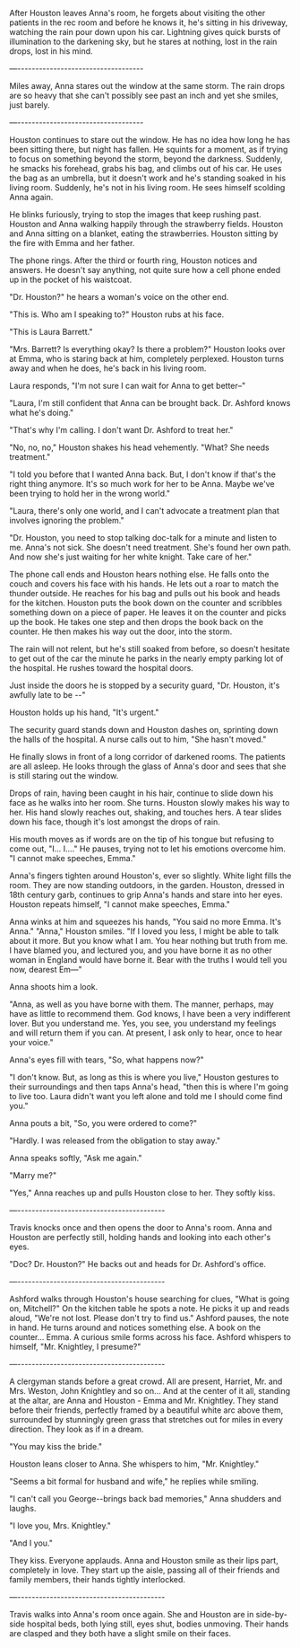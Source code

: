 After Houston leaves Anna's room, he forgets about visiting the other patients in the rec room and before he knows it, he's sitting in his driveway, watching the rain pour down upon his car. Lightning gives quick bursts of illumination to the darkening sky, but he stares at nothing, lost in the rain drops, lost in his mind.

—-----------------------------------

Miles away, Anna stares out the window at the same storm. The rain drops are so heavy that she can't possibly see past an inch and yet she smiles, just barely.

—-----------------------------------

Houston continues to stare out the window. He has no idea how long he has been sitting there, but night has fallen. He squints for a moment, as if trying to focus on something beyond the storm, beyond the darkness. Suddenly, he smacks his forehead, grabs his bag, and climbs out of his car. He uses the bag as an umbrella, but it doesn't work and he's standing soaked in his living room. Suddenly, he's not in his living room. He sees himself scolding Anna again.

He blinks furiously, trying to stop the images that keep rushing past. Houston and Anna walking happily through the strawberry fields. Houston and Anna sitting on a blanket, eating the strawberries. Houston sitting by the fire with Emma and her father.

The phone rings. After the third or fourth ring, Houston notices and answers. He doesn't say anything, not quite sure how a cell phone ended up in the pocket of his waistcoat.

"Dr. Houston?" he hears a woman's voice on the other end.

"This is. Who am I speaking to?" Houston rubs at his face.

"This is Laura Barrett."

"Mrs. Barrett? Is everything okay? Is there a problem?" Houston looks over at Emma, who is staring back at him, completely perplexed. Houston turns away and when he does, he's back in his living room.

Laura responds, "I'm not sure I can wait for Anna to get better–"

"Laura, I'm still confident that Anna can be brought back. Dr. Ashford knows what he's doing."

"That's why I'm calling. I don't want Dr. Ashford to treat her."

"No, no, no," Houston shakes his head vehemently. "What? She needs treatment."

"I told you before that I wanted Anna back. But, I don't know if that's the right thing anymore. It's so much work for her to be Anna. Maybe we've been trying to hold her in the wrong world."

"Laura, there's only one world, and I can't advocate a treatment plan that involves ignoring the problem."

"Dr. Houston, you need to stop talking doc-talk for a minute and listen to me. Anna's not sick. She doesn't need treatment. She's found her own path. And now she's just waiting for her white knight. Take care of her." 

The phone call ends and Houston hears nothing else. He falls onto the couch and covers his face with his hands. He lets out a roar to match the thunder outside. He reaches for his bag and pulls out his book and heads for the kitchen. Houston puts the book down on the counter and scribbles something down on a piece of paper. He leaves it on the counter and picks up the book. He takes one step and then drops the book back on the counter. He then makes his way out the door, into the storm.

The rain will not relent, but he's still soaked from before, so doesn't hesitate to get out of the car the minute he parks in the nearly empty parking lot of the hospital. He rushes toward the hospital doors.

Just inside the doors he is stopped by a security guard, "Dr. Houston, it's awfully late to be --"

Houston holds up his hand, "It's urgent."

The security guard stands down and Houston dashes on, sprinting down the halls of the hospital. A nurse calls out to him, "She hasn't moved." 

He finally slows in front of a long corridor of darkened rooms. The patients are all asleep. He looks through the glass of Anna's door and sees that she is still staring out the window.

Drops of rain, having been caught in his hair, continue to slide down his face as he walks into her room. She turns. Houston slowly makes his way to her. His hand slowly reaches out, shaking, and touches hers. A tear slides down his face, though it's lost amongst the drops of rain.

His mouth moves as if words are on the tip of his tongue but refusing to come out, "I... I...." He pauses, trying not to let his emotions overcome him. "I cannot make speeches, Emma."

Anna's fingers tighten around Houston's, ever so slightly. White light fills the room. They are now standing outdoors, in the garden. Houston, dressed in 18th century garb, continues to grip Anna's hands and stare into her eyes. Houston repeats himself, "I cannot make speeches, Emma."

Anna winks at him and squeezes his hands, "You said no more Emma. It's Anna."
"Anna," Houston smiles. "If I loved you less, I might be able to talk about it more. But you know what I am. You hear nothing but truth from me. I have blamed you, and lectured you, and you have borne it as no other woman in England would have borne it. Bear with the truths I would tell you now, dearest Em—"

Anna shoots him a look.

"Anna, as well as you have borne with them. The manner, perhaps, may have as little to recommend them. God knows, I have been a very indifferent lover. But you understand me. Yes, you see, you understand my feelings and will return them if you can. At present, I ask only to hear, once to hear your voice."

Anna's eyes fill with tears, "So, what happens now?"

"I don't know. But, as long as this is where you live," Houston gestures to their surroundings and then taps Anna's head, "then this is where I'm going to live too. Laura didn't want you left alone and told me I should come find you."

Anna pouts a bit, "So, you were ordered to come?"

"Hardly. I was released from the obligation to stay away."

Anna speaks softly, "Ask me again."

"Marry me?"

"Yes," Anna reaches up and pulls Houston close to her. They softly kiss.

—-----------------------------------------

Travis knocks once and then opens the door to Anna's room. Anna and Houston are perfectly still, holding hands and looking into each other's eyes.

"Doc? Dr. Houston?" He backs out and heads for Dr. Ashford's office.

—-----------------------------------------

Ashford walks through Houston's house searching for clues, "What is going on, Mitchell?" On the kitchen table he spots a note. He picks it up and reads aloud, "We're not lost. Please don't try to find us." Ashford pauses, the note in hand. He turns around and notices something else. A book on the counter... Emma. A curious smile forms across his face. Ashford whispers to himself, "Mr. Knightley, I presume?"

—-----------------------------------------

A clergyman stands before a great crowd. All are present, Harriet, Mr. and Mrs. Weston, John Knightley and so on... And at the center of it all, standing at the altar, are Anna and Houston - Emma and Mr. Knightley. They stand before their friends, perfectly framed by a beautiful white arc above them, surrounded by stunningly green grass that stretches out for miles in every direction. They look as if in a dream.

"You may kiss the bride."

Houston leans closer to Anna. She whispers to him, "Mr. Knightley."

"Seems a bit formal for husband and wife," he replies while smiling.

"I can't call you George--brings back bad memories," Anna shudders and laughs.

"I love you, Mrs. Knightley."

"And I you."

They kiss. Everyone applauds. Anna and Houston smile as their lips part, completely in love. They start up the aisle, passing all of their friends and family members, their hands tightly interlocked.

—-----------------------------------------

Travis walks into Anna's room once again. She and Houston are in side-by-side hospital beds, both lying still, eyes shut, bodies unmoving. Their hands are clasped and they both have a slight smile on their faces.
